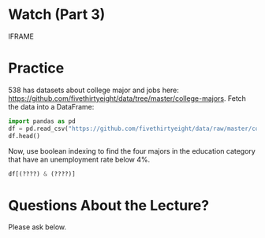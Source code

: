 # Watch (Part 3)

IFRAME

# Practice

538 has datasets about college major and jobs here: https://github.com/fivethirtyeight/data/tree/master/college-majors.  Fetch the data into a DataFrame:

```python
import pandas as pd
df = pd.read_csv("https://github.com/fivethirtyeight/data/raw/master/college-majors/recent-grads.csv")
df.head()
```

Now, use boolean indexing to find the four majors in the education
category that have an unemployment rate below 4%.

```python
df[(????) & (????)]
```

# Questions About the Lecture?

Please ask below.
